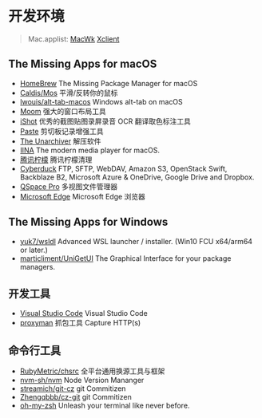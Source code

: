 # 开发环境

> Mac.applist: [MacWk](https://macwk.com.cn) [Xclient](https://xclient.info)

## The Missing Apps for macOS

- [HomeBrew](https://brew.sh/) The Missing Package Manager for macOS
- [Caldis/Mos](https://github.com/Caldis/Mos) 平滑/反转你的鼠标
- [lwouis/alt-tab-macos](https://github.com/lwouis/alt-tab-macos) Windows alt-tab on macOS
- [Moom](https://xclient.info/s/moom.html) 强大的窗口布局工具
- [iShot](https://apps.apple.com/cn/app/id1485844094) 优秀的截图贴图录屏录音 OCR 翻译取色标注工具
- [Paste](https://macwk.com.cn/soft/paste) 剪切板记录增强工具
- [The Unarchiver](https://apps.apple.com/cn/app/id425424353) 解压软件
- [IINA](https://iina.io/) The modern media player for macOS.
- [腾讯柠檬](https://lemon.qq.com/) 腾讯柠檬清理
- [Cyberduck](https://cyberduck.io/) FTP, SFTP, WebDAV, Amazon S3, OpenStack Swift, Backblaze B2, Microsoft Azure & OneDrive, Google Drive and Dropbox.
- [QSpace Pro](https://macwk.com.cn/soft/qspace-pro) 多视图文件管理器
- [Microsoft Edge](https://www.microsoft.com/zh-cn/edge/download) Microsoft Edge 浏览器

## The Missing Apps for Windows

- [yuk7/wsldl](https://github.com/yuk7/wsldl) Advanced WSL launcher / installer. (Win10 FCU x64/arm64 or later.)
- [marticliment/UniGetUI](https://github.com/marticliment/UniGetUI) The Graphical Interface for your package managers.

## 开发工具

- [Visual Studio Code](https://code.visualstudio.com/) Visual Studio Code
- [proxyman](https://proxyman.io/) 抓包工具 Capture HTTP(s)

## 命令行工具

- [RubyMetric/chsrc](https://github.com/RubyMetric/chsrc) 全平台通用换源工具与框架
- [nvm-sh/nvm](https://github.com/nvm-sh/nvm) Node Version Mananger
- [streamich/git-cz](https://github.com/streamich/git-cz) git Commitizen
- [Zhengqbbb/cz-git](https://Zhengqbbb/cz-git) git Commitizen
- [oh-my-zsh](https://ohmyz.sh/) Unleash your terminal like never before.
